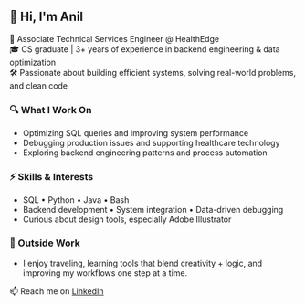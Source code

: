 ## 👋 Hi, I'm Anil

💼 Associate Technical Services Engineer @ HealthEdge  
🎓 CS graduate | 3+ years of experience in backend engineering & data optimization  
🛠️ Passionate about building efficient systems, solving real-world problems, and clean code

### 🔍 What I Work On
- Optimizing SQL queries and improving system performance  
- Debugging production issues and supporting healthcare technology  
- Exploring backend engineering patterns and process automation  

### ⚡ Skills & Interests
- SQL • Python • Java • Bash  
- Backend development • System integration • Data-driven debugging  
- Curious about design tools, especially Adobe Illustrator

### 🌱 Outside Work
- I enjoy traveling, learning tools that blend creativity + logic, and improving my workflows one step at a time.

📫 Reach me on [LinkedIn]((https://www.linkedin.com/in/anil-lingala11/))

